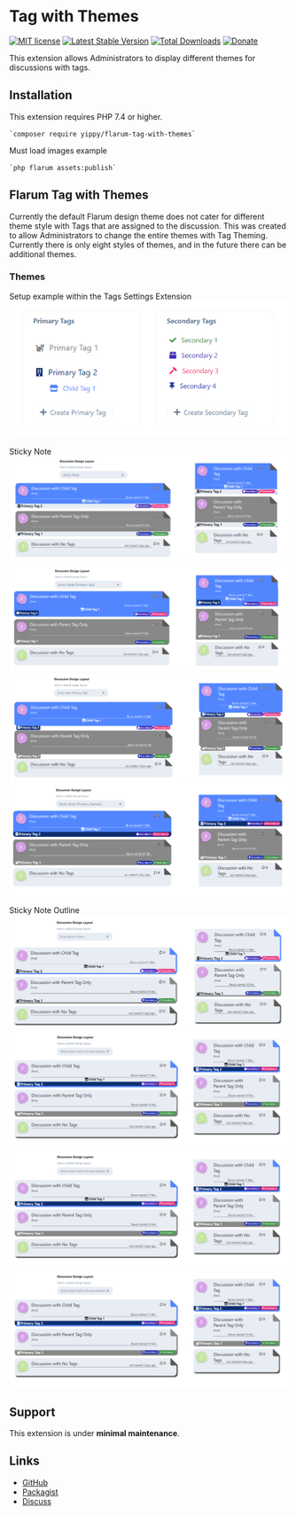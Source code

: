 # Tag with Themes

[![MIT license](https://img.shields.io/badge/license-MIT-blue.svg)](https://github.com/Yippy/flarum-tag-with-themes/blob/main/LICENSE) [![Latest Stable Version](https://img.shields.io/packagist/v/yippy/flarum-tag-with-themes.svg)](https://packagist.org/packages/yippy/flarum-tag-with-themes) [![Total Downloads](https://img.shields.io/packagist/dt/yippy/flarum-tag-with-themes.svg)](https://packagist.org/packages/yippy/flarum-tag-with-themes) [![Donate](https://img.shields.io/badge/-Buy%20Me%20a%20Coffee-ff5f5f?logo=ko-fi&logoColor=white)](https://www.buymeacoffee.com/yippy)

This extension allows Administrators to display different themes for discussions with tags.

## Installation

This extension requires PHP 7.4 or higher.

    `composer require yippy/flarum-tag-with-themes`

Must load images example

    `php flarum assets:publish`

## Flarum Tag with Themes

Currently the default Flarum design theme does not cater for different theme style with Tags that are assigned to the discussion. This was created to allow Administrators to change the entire themes with Tag Theming. Currently there is only eight styles of themes, and in the future there can be additional themes. 

### Themes

Setup example within the Tags Settings Extension
![Tag Setup](/assets/images/tag_setup.png)

Sticky Note 
![Sticky Note Theme](/assets/images/sticky_note_theme.png)
![Sticky Note (Primary Tag) Theme](/assets/images/sticky_note_theme_-_primary_tag.png)
![Sticky Note (Primary Tab) Theme](/assets/images/sticky_note_theme_-_primary_tab.png)
![Sticky Note (Primary Banner) Theme](/assets/images/sticky_note_theme_-_primary_banner.png)

Sticky Note Outline
![Sticky Note Outline Theme](/assets/images/sticky_note_outline_theme.png)
![Sticky Note Outline (Primary Banner) Theme](/assets/images/sticky_note_outline_theme_-_primary_banner.png)
![Sticky Note Outline (Primary Banner) Theme](/assets/images/sticky_note_outline_theme_-_primary_banner.png)
![Sticky Note Outline (Primary Banner) Theme](/assets/images/sticky_note_outline_theme_-_primary_banner.png)

## Support

This extension is under **minimal maintenance**.

## Links

- [GitHub](https://github.com/Yippy/flarum-tag-with-themes)
- [Packagist](https://packagist.org/packages/yippy/flarum-tag-with-themes)
- [Discuss](https://discuss.flarum.org/d/34412-tag-with-themes)
